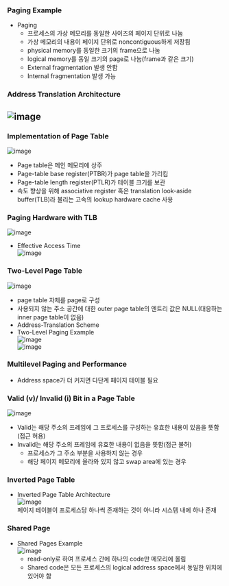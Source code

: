 ### Paging Example
- Paging
  + 프로세스의 가상 메모리를 동일한 사이즈의 페이지 단위로 나눔
  + 가상 메모리의 내용이 페이지 단위로 noncontiguous하게 저장됨
  + physical memory를 동일한 크기의 frame으로 나눔
  + logical memory를 동일 크기의 page로 나눔(frame과 같은 크기)
  + External fragmentation 발생 안함
  + Internal fragmentation 발생 가능

### Address Translation Architecture   
![image](https://user-images.githubusercontent.com/28378553/125285478-a5e67000-e355-11eb-80f1-e1af93ba5bc7.png)
- 

### Implementation of Page Table   
![image](https://user-images.githubusercontent.com/28378553/125285381-8ea78280-e355-11eb-8c7d-cadbc2ca9ecf.png)
- Page table은 메인 메모리에 상주
- Page-table base register(PTBR)가 page table을 가리킴
- Page-table length register(PTLR)가 테이블 크기를 보관
- 속도 향상을 위해 associative register 혹은 translation look-aside buffer(TLB)라 불리는 고속의 lookup hardware cache 사용

### Paging Hardware with TLB   
![image](https://user-images.githubusercontent.com/28378553/125285916-24431200-e356-11eb-95bd-2e38d65ce738.png)
- Effective Access Time   
![image](https://user-images.githubusercontent.com/28378553/125286163-6f5d2500-e356-11eb-8ecf-5d8505e079f3.png)

### Two-Level Page Table   
![image](https://user-images.githubusercontent.com/28378553/125286258-91ef3e00-e356-11eb-9692-116ec97360ad.png)
- page table 자체를 page로 구성
- 사용되지 않는 주소 공간에 대한 outer page table의 엔트리 값은 NULL(대응하는 inner page table이 없음)
- Address-Translation Scheme
- Two-Level Paging Example   
![image](https://user-images.githubusercontent.com/28378553/125286679-0f1ab300-e357-11eb-9ce2-755b20ef0af0.png)   
![image](https://user-images.githubusercontent.com/28378553/125286773-235eb000-e357-11eb-91bc-d3299eb16754.png)

### Multilevel Paging and Performance
- Address space가 더 커지면 다단계 페이지 테이블 필요

### Valid (v)/ Invalid (i) Bit in a Page Table   
![image](https://user-images.githubusercontent.com/28378553/125287047-6fa9f000-e357-11eb-9115-bd3877e13191.png)
- Valid는 해당 주소의 프레임에 그 프로세스를 구성하는 유효한 내용이 있음을 뜻함(접근 허용)
- Invalid는 해당 주소의 프레임에 유효한 내용이 없음을 뜻함(접근 불허)
  + 프로세스가 그 주소 부분을 사용하지 않는 경우
  + 해당 페이지 메모리에 올라와 있지 않고 swap area에 있는 경우

### Inverted Page Table
- Inverted Page Table Architecture   
![image](https://user-images.githubusercontent.com/28378553/125287571-0ecee780-e358-11eb-9952-6733126f0584.png)    
페이지 테이블이 프로세스당 하나씩 존재하는 것이 아니라 시스템 내에 하나 존재

### Shared Page
- Shared Pages Example    
![image](https://user-images.githubusercontent.com/28378553/125287769-4c337500-e358-11eb-88a1-cf63483984fd.png)
  + read-only로 하여 프로세스 간에 하나의 code만 메모리에 올림
  + Shared code은 모든 프로세스의 logical address space에서 동일한 위치에 있어야 함
